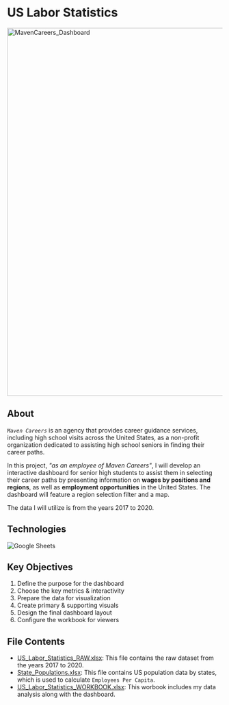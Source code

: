 # US Labor Statistics

<img width="860" alt="MavenCareers_Dashboard" src="https://github.com/chanronnie/US_Labor_Statistics_ExcelDashboard/assets/121308347/0892e6a4-097a-428f-8f78-cb5b7d2562a1">

## About

*`Maven Careers`* is an agency that provides career guidance services, including high school visits across the United States, as a non-profit organization dedicated to assisting high school seniors in finding their career paths.

In this project, *"as an employee of Maven Careers"*, I will develop an interactive dashboard for senior high students to assist them in selecting their career paths by presenting information on **wages by positions and regions**, as well as **employment opportunities** in the United States. The dashboard will feature a region selection filter and a map.

The data I will utilize is from the years 2017 to 2020.


## Technologies
![Google Sheets](https://img.shields.io/badge/Google_Sheets-217346?style=for-the-badge&logo=google-sheets&logoColor=white)


## Key Objectives
1. Define the purpose for the dashboard
2. Choose the key metrics & interactivity
3. Prepare the data for visualization
4. Create primary & supporting visuals
5. Design the final dashboard layout
6. Configure the workbook for viewers


## File Contents
- [US_Labor_Statistics_RAW.xlsx](US_Labor_Statistics_RAW.xlsx): This file contains the raw dataset from the years 2017 to 2020.
- [State_Populations.xlsx](State_Populations.xlsx): This file contains US population data by states, which is used to calculate `Employees Per Capita`.
- [US_Labor_Statistics_WORKBOOK.xlsx](US_Labor_Statistics_WORKBOOK.xlsx): This worbook includes my data analysis along with the dashboard.
